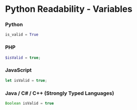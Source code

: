 # Python Readability - Variables

### Python
```python
is_valid = True
```

### PHP
```php
$isValid = true;
```

### JavaScript
```javaScript
let isValid = true;
```
### Java / C# / C++ (Strongly Typed Languages)
```java
Boolean isValid = true
```